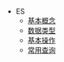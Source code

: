 - ES
  - [基本概念](middleware/es/001_基本概念.md) 
  - [数据类型](middleware/es/002_数据类型.md) 
  - [基本操作](middleware/es/003_基本操作.md) 
  - [常用查询](middleware/es/004_常用查询.md)

